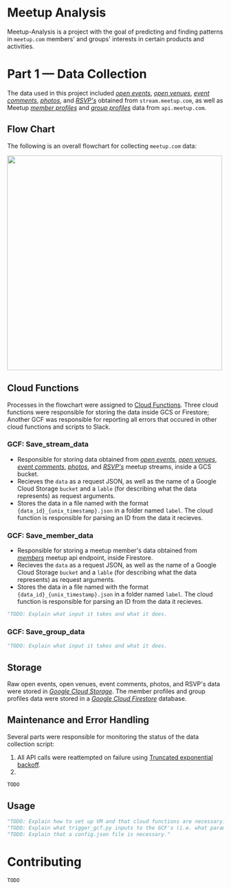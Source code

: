 # Meetup Analysis

Meetup-Analysis is a project with the goal of predicting and finding patterns in `meetup.com` members' and groups' interests in certain products and activities. 

# Part 1 — Data Collection

The data used in this project included [_open events_](http://stream.meetup.com/2/open_events), [_open venues_](http://stream.meetup.com/2/open_venues?trickle), [_event comments_](http://stream.meetup.com/2/event_comments), [_photos_](http://stream.meetup.com/2/photos), and [_RSVP's_](http://stream.meetup.com/2/rsvps) obtained from `stream.meetup.com`, as well as Meetup [_member profiles_](https://api.meetup.com/2/members/) and [_group profiles_](https://api.meetup.com/2/groups) data from `api.meetup.com`. 

## Flow Chart

The following is an overall flowchart for collecting `meetup.com` data:

<img src="https://www.lucidchart.com/publicSegments/view/555cb8c6-c02a-4f9d-a767-c9834a4bb38d/image.jpeg" width="500"/>


## Cloud Functions
Processes in the flowchart were assigned to [Cloud Functions](https://cloud.google.com/functions/docs/). Three cloud functions were responsible for storing the data inside GCS or Firestore; Another GCF was responsible for reporting all errors that occured in other cloud functions and scripts to Slack.

### GCF: Save_stream_data
* Responsible for storing data obtained from [_open events_](http://stream.meetup.com/2/open_events), [_open venues_](http://stream.meetup.com/2/open_venues?trickle), [_event comments_](http://stream.meetup.com/2/event_comments), [_photos_](http://stream.meetup.com/2/photos), and [_RSVP's_](http://stream.meetup.com/2/rsvps) meetup streams, inside a GCS bucket.
* Recieves the `data` as a request JSON, as well as the name of a Google Cloud Storage `bucket` and a `lable` (for describing what the data represents) as request arguments.
* Stores the data in a file named with the format `{data_id}_{unix_timestamp}.json` in a folder named `label`. The cloud function is responsible for parsing an ID from the data it recieves.
### GCF: Save_member_data
* Responsible for storing a meetup member's data obtained from [_members_](https://api.meetup.com/2/members/) meetup api endpoint, inside Firestore.
* Recieves the `data` as a request JSON, as well as the name of a Google Cloud Storage `bucket` and a `lable` (for describing what the data represents) as request arguments.
* Stores the data in a file named with the format `{data_id}_{unix_timestamp}.json` in a folder named `label`. The cloud function is responsible for parsing an ID from the data it recieves.
```python
"TODO: Explain what input it takes and what it does.
```
### GCF: Save_group_data
```python
"TODO: Explain what input it takes and what it does.
```

## Storage

Raw open events, open venues, event comments, photos, and RSVP's data were stored in [_Google Cloud Storage_](https://console.cloud.google.com/storage/browser/meetup_stream_data?project=meetup-analysis). The member profiles and group profiles data were stored in a [_Google Cloud Firestore_](https://console.cloud.google.com/firestore) database.

## Maintenance and Error Handling

Several parts were responsible for monitoring the status of the data collection script:

1. All API calls were reattempted on failure using [Truncated exponential backoff](https://cloud.google.com/storage/docs/exponential-backoff).
2. 
```bash
TODO
```

## Usage

```python
"TODO: Explain how to set up VM and that cloud functions are necessary."
"TODO: Explain what trigger_gcf.py inputs to the GCF's (i.e. what parameters should the GCf's take)"
"TODO: Explain that a config.json file is necessary."
```

# Contributing
```bash
TODO
```

